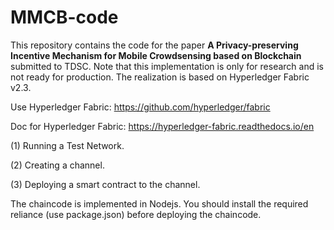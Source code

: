 # MMCB-code

This repository contains the code for the paper **A Privacy-preserving Incentive Mechanism for Mobile Crowdsensing based on Blockchain** submitted to TDSC. Note that this implementation is only for research and is not ready for production. The realization is based on Hyperledger Fabric v2.3.

Use Hyperledger Fabric: https://github.com/hyperledger/fabric

Doc for Hyperledger Fabric: https://hyperledger-fabric.readthedocs.io/en

(1) Running a Test Network.

(2) Creating a channel.

(3) Deploying a smart contract to the channel.

The chaincode is implemented in Nodejs. You should install the required reliance (use package.json) before deploying the chaincode.

